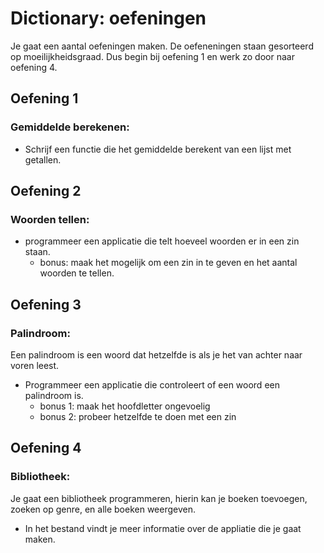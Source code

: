 # Dictionary: oefeningen
Je gaat een aantal oefeningen maken. De oefeneningen staan gesorteerd op moeilijkheidsgraad. Dus begin bij oefening 1 en werk zo door naar oefening 4.



## Oefening 1
### Gemiddelde berekenen:
- Schrijf een functie die het gemiddelde berekent van een lijst met getallen.

## Oefening 2
### Woorden tellen:
- programmeer een applicatie die telt hoeveel woorden er in een zin staan.
  - bonus: maak het mogelijk om een zin in te geven en het aantal woorden te tellen.

## Oefening 3
### Palindroom:
Een palindroom is een woord dat hetzelfde is als je het van achter naar voren leest.
- Programmeer een applicatie die controleert of een woord een palindroom is. 
  - bonus 1: maak het hoofdletter ongevoelig
  - bonus 2: probeer hetzelfde te doen met een zin

## Oefening 4
### Bibliotheek:
Je gaat een bibliotheek programmeren, hierin kan je boeken toevoegen, zoeken op genre, en alle boeken weergeven. 
- In het bestand vindt je meer informatie over de appliatie die je gaat maken.